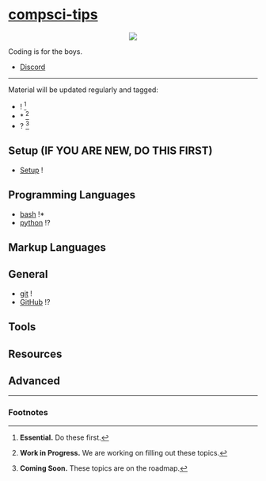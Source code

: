 # [compsci-tips](https://suasuasuasuasua.github.io/compsci-tips/)

<p align="center">
  <img src="https://i.kym-cdn.com/photos/images/newsfeed/001/562/650/cd0.jpg" />
</p>

Coding is for the boys.

- [Discord](https://discord.gg/G8CUV5W6Km)

---

Material will be updated regularly and tagged:

- ! [^1]
- \* [^2]
- ? [^3]

## Setup (IF YOU ARE NEW, DO THIS FIRST)

- [Setup](setup/) !

## Programming Languages

- [bash](./programming-languages/bash/) !\*
  <!-- - [c](c/) ? -->
  <!-- - [c++](cpp/) ? -->
  <!-- - [c#](cs/) ? -->
  <!-- - [java](java/) ? -->
  <!-- - [javascript](javascript/) ? -->
- [python](./programming-languages/python/) !?

## Markup Languages

<!-- - [markdown](md/) ? -->
<!-- - [html and css](htmlncss/) ? -->
<!-- - [LaTeX](latex/) ? -->

## General

- [git](./general/git/) !
- [GitHub](./general/github/) !?

## Tools

<!-- - [Text Editors](texteditors/) !? -->
<!-- - [IDEs](ides/) ? -->

## Resources

<!-- - [YouTube Channels](youtube/) ? -->
<!-- - [Online Courses](onlinecourses/) ? -->

## Advanced

<!-- - [vim](vim/) ? -->
<!-- - [Discrete Math](discretemath/) ? -->

---

### Footnotes

[^1]: **Essential.** Do these first.
[^2]: **Work in Progress.** We are working on filling out these topics.
[^3]: **Coming Soon.** These topics are on the roadmap.
